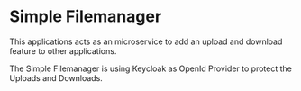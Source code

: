 # Simple Filemanager

This applications acts as an microservice to add an upload and download feature to other applications.

The Simple Filemanager is using Keycloak as OpenId Provider to protect the Uploads and Downloads.
